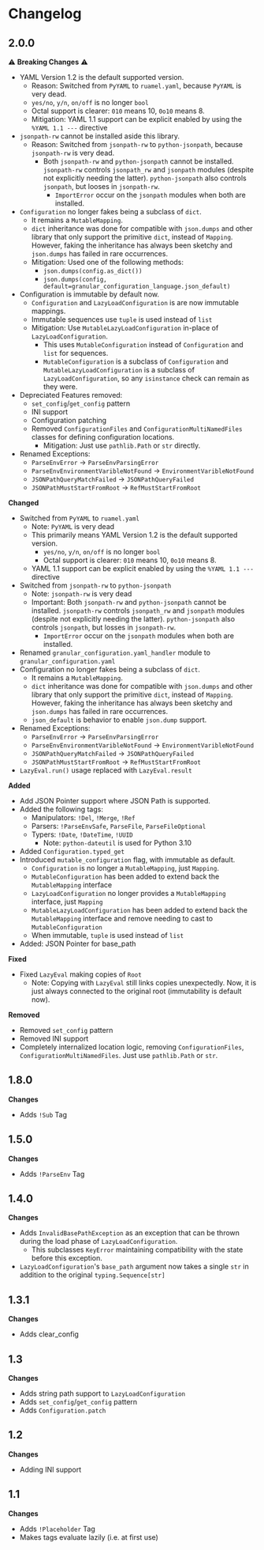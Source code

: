 # Changelog

## 2.0.0

⚠️ **Breaking Changes** ⚠️

- YAML Version 1.2 is the default supported version.
  - Reason: Switched from `PyYAML` to `ruamel.yaml`, because `PyYAML` is very dead.
  - `yes/no`, `y/n`, `on/off` is no longer `bool`
  - Octal support is clearer: `010` means 10, `0o10` means 8.
  - Mitigation: YAML 1.1 support can be explicit enabled by using the `%YAML 1.1 ---` directive
- `jsonpath-rw` cannot be installed aside this library.
  - Reason: Switched from `jsonpath-rw` to `python-jsonpath`, because `jsonpath-rw` is very dead.
    - Both `jsonpath-rw` and `python-jsonpath` cannot be installed. `jsonpath-rw` controls `jsonpath_rw` and `jsonpath` modules (despite not explicitly needing the latter). `python-jsonpath` also controls `jsonpath`, but looses in `jsonpath-rw`.
      - `ImportError` occur on the `jsonpath` modules when both are installed.
- `Configuration` no longer fakes being a subclass of `dict`.
  - It remains a `MutableMapping`.
  - `dict` inheritance was done for compatible with `json.dumps` and other library that only support the primitive `dict`, instead of `Mapping`. However, faking the inheritance has always been sketchy and `json.dumps` has failed in rare occurrences.
  - Mitigation: Used one of the following methods:
    - `json.dumps(config.as_dict())`
    - `json.dumps(config, default=granular_configuration_language.json_default)`
- Configuration is immutable by default now.
  - `Configuration` and `LazyLoadConfiguration` is are now immutable mappings.
  - Immutable sequences use `tuple` is used instead of `list`
  - Mitigation: Use `MutableLazyLoadConfiguration` in-place of `LazyLoadConfiguration`.
    - This uses `MutableConfiguration` instead of `Configuration` and `list` for sequences.
    - `MutableConfiguration` is a subclass of `Configuration` and `MutableLazyLoadConfiguration` is a subclass of `LazyLoadConfiguration`, so any `isinstance` check can remain as they were.
- Depreciated Features removed:
  - `set_config`/`get_config` pattern
  - INI support
  - Configuration patching
  - Removed `ConfigurationFiles` and `ConfigurationMultiNamedFiles` classes for defining configuration locations.
    - Mitigation: Just use `pathlib.Path` or `str` directly.
- Renamed Exceptions:
  - `ParseEnvError` → `ParseEnvParsingError`
  - `ParseEnvEnvironmentVaribleNotFound` → `EnvironmentVaribleNotFound`
  - `JSONPathQueryMatchFailed` → `JSONPathQueryFailed`
  - `JSONPathMustStartFromRoot` → `RefMustStartFromRoot`

**Changed**

- Switched from `PyYAML` to `ruamel.yaml`
  - Note: `PyYAML` is very dead
  - This primarily means YAML Version 1.2 is the default supported version.
    - `yes/no`, `y/n`, `on/off` is no longer `bool`
    - Octal support is clearer: `010` means 10, `0o10` means 8.
  - YAML 1.1 support can be explicit enabled by using the `%YAML 1.1 ---` directive
- Switched from `jsonpath-rw` to `python-jsonpath`
  - Note: `jsonpath-rw` is very dead
  - Important: Both `jsonpath-rw` and `python-jsonpath` cannot be installed. `jsonpath-rw` controls `jsonpath_rw` and `jsonpath` modules (despite not explicitly needing the latter). `python-jsonpath` also controls `jsonpath`, but losses in `jsonpath-rw`.
    - `ImportError` occur on the `jsonpath` modules when both are installed.
- Renamed `granular_configuration.yaml_handler` module to `granular_configuration.yaml`
- Configuration no longer fakes being a subclass of `dict`.
  - It remains a `MutableMapping`.
  - `dict` inheritance was done for compatible with `json.dumps` and other library that only support the primitive `dict`, instead of `Mapping`. However, faking the inheritance has always been sketchy and `json.dumps` has failed in rare occurrences.
  - `json_default` is behavior to enable `json.dump` support.
- Renamed Exceptions:
  - `ParseEnvError` → `ParseEnvParsingError`
  - `ParseEnvEnvironmentVaribleNotFound` → `EnvironmentVaribleNotFound`
  - `JSONPathQueryMatchFailed` → `JSONPathQueryFailed`
  - `JSONPathMustStartFromRoot` → `RefMustStartFromRoot`
- `LazyEval.run()` usage replaced with `LazyEval.result`

**Added**

- Add JSON Pointer support where JSON Path is supported.
- Added the following tags:
  - Manipulators: `!Del`, `!Merge`, `!Ref`
  - Parsers: `!ParseEnvSafe`, `ParseFile`, `ParseFileOptional`
  - Typers: `!Date`, `!DateTime`, `!UUID`
    - Note: `python-dateutil` is used for Python 3.10
- Added `Configuration.typed_get`
- Introduced `mutable_configuration` flag, with immutable as default.
  - `Configuration` is no longer a `MutableMapping`, just `Mapping`.
  - `MutableConfiguration` has been added to extend back the `MutableMapping` interface
  - `LazyLoadConfiguration` no longer provides a `MutableMapping` interface, just `Mapping`
  - `MutableLazyLoadConfiguration` has been added to extend back the `MutableMapping` interface and remove needing to cast to `MutableConfiguration`
  - When immutable, `tuple` is used instead of `list`
- Added: JSON Pointer for base_path

**Fixed**

- Fixed `LazyEval` making copies of `Root`
  - Note: Copying with `LazyEval` still links copies unexpectedly. Now, it is just always connected to the original root (immutability is default now).

**Removed**

- Removed `set_config` pattern
- Removed INI support
- Completely internalized location logic, removing `ConfigurationFiles`, `ConfigurationMultiNamedFiles`. Just use `pathlib.Path` or `str`.

## 1.8.0

**Changes**

- Adds `!Sub` Tag

## 1.5.0

**Changes**

- Adds `!ParseEnv` Tag

## 1.4.0

**Changes**

- Adds `InvalidBasePathException` as an exception that can be thrown during the load phase of `LazyLoadConfiguration`.
  - This subclasses `KeyError` maintaining compatibility with the state before this exception.
- `LazyLoadConfiguration`'s `base_path` argument now takes a single `str` in addition to the original `typing.Sequence[str]`

## 1.3.1

**Changes**

- Adds clear_config

## 1.3

**Changes**

- Adds string path support to `LazyLoadConfiguration`
- Adds `set_config`/`get_config` pattern
- Adds `Configuration.patch`

## 1.2

**Changes**

- Adding INI support

## 1.1

**Changes**

- Adds `!Placeholder` Tag
- Makes tags evaluate lazily (i.e. at first use)
